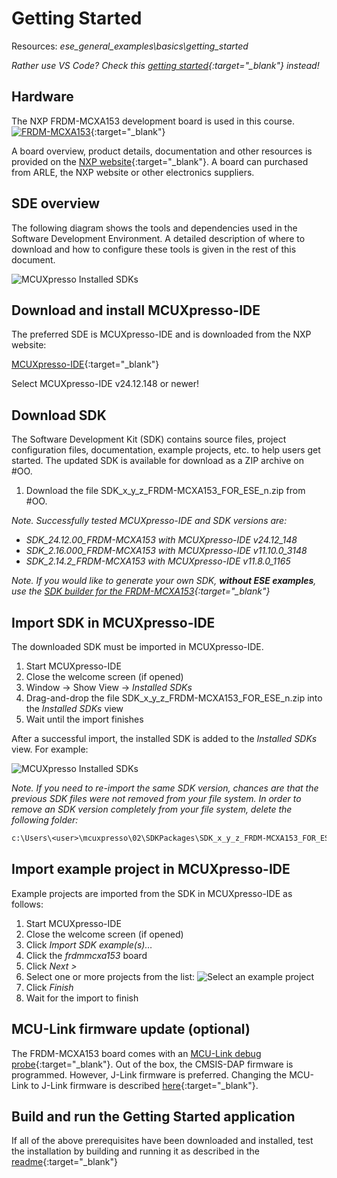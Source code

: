# Getting Started

Resources: *ese_general_examples\basics\getting_started*

*Rather use VS Code? Check this [getting started](./readme_vscode.md){:target="_blank"} instead!*

## Hardware

The NXP FRDM-MCXA153 development board is used in this course.
[![FRDM-MCXA153](https://www.nxp.com/assets/images/en/dev-board-image/FRDM-MCXA153-TOP.jpg)](https://www.nxp.com/design/design-center/development-boards/general-purpose-mcus/frdm-development-board-for-mcx-a14x-a15x-mcus:FRDM-MCXA153){:target="_blank"}

A board overview, product details, documentation and other resources is provided
on the [NXP website](https://www.nxp.com/design/design-center/development-boards/general-purpose-mcus/frdm-development-board-for-mcx-a14x-a15x-mcus:FRDM-MCXA153){:target="_blank"}. A board can purchased from ARLE, the NXP website or other electronics suppliers.

## SDE overview

The following diagram shows the tools and dependencies used in the Software Development Environment. A detailed description of where to download and how to configure these tools is given in the rest of this document.

![MCUXpresso Installed SDKs](./../../../../imgs/getting_started_sde.png)

## Download and install MCUXpresso-IDE

The preferred SDE is MCUXpresso-IDE and is downloaded from the NXP website:

[MCUXpresso-IDE](https://www.nxp.com/design/design-center/software/development-software/mcuxpresso-software-and-tools-/mcuxpresso-integrated-development-environment-ide:MCUXpresso-IDE){:target="_blank"}

Select MCUXpresso-IDE v24.12.148 or newer!

## Download SDK

The Software Development Kit (SDK) contains source files, project configuration files, documentation, example projects, etc. to help users get started. The updated SDK is available for download as a ZIP archive on #OO.

1. Download the file SDK_x_y_z_FRDM-MCXA153_FOR_ESE_n.zip from #OO.

*Note. Successfully tested MCUXpresso-IDE and SDK versions are:*

- *SDK_24.12.00_FRDM-MCXA153 with MCUXpresso-IDE v24.12_148*
- *SDK_2.16.000_FRDM-MCXA153 with MCUXpresso-IDE v11.10.0_3148*
- *SDK_2.14.2_FRDM-MCXA153 with MCUXpresso-IDE v11.8.0_1165*

*Note. If you would like to generate your own SDK, **without ESE examples**, use the [SDK builder for the FRDM-MCXA153](https://mcuxpresso.nxp.com/en/builder?hw=FRDM-MCXA153){:target="_blank"}*

## Import SDK in MCUXpresso-IDE

The downloaded SDK must be imported in MCUXpresso-IDE.

1.	Start MCUXpresso-IDE
2.	Close the welcome screen (if opened)
3.	Window -> Show View -> *Installed SDKs*
4.	Drag-and-drop the file SDK_x_y_z_FRDM-MCXA153_FOR_ESE_n.zip into the *Installed SDKs* view
5.	Wait until the import finishes

After a successful import, the installed SDK is added to the *Installed SDKs* view. For example:

![MCUXpresso Installed SDKs](./../../../../imgs/mcuxpresso_sdk_overview.png)

*Note. If you need to re-import the same SDK version, chances are that the previous SDK files were not removed from your file system. In order to remove an SDK version completely from your file system, delete the following folder:*

```txt
c:\Users\<user>\mcuxpresso\02\SDKPackages\SDK_x_y_z_FRDM-MCXA153_FOR_ESE_n
```

## Import example project in MCUXpresso-IDE

Example projects are imported from the SDK in MCUXpresso-IDE as follows:

1.	Start MCUXpresso-IDE
2.	Close the welcome screen (if opened)
3.	Click *Import SDK example(s)…*
4.	Click the *frdmmcxa153* board
5.	Click *Next >*
6.	Select one or more projects from the list:
   ![Select an example project](./../../../../imgs/getting_started_example_projects.png)
7.	Click *Finish*
8.	Wait for the import to finish

## MCU-Link firmware update (optional)

The FRDM-MCXA153 board comes with an [MCU-Link debug probe](https://docs.nxp.com/bundle/UM12012/page/topics/MCU_Link_OB_debug_probe.html){:target="_blank"}. Out of the box, the CMSIS-DAP firmware is programmed. However, J-Link firmware is preferred. Changing the MCU-Link to J-Link firmware is described [here](https://docs.nxp.com/bundle/UM12012/page/topics/Updating_MCU_Link_firmware.html){:target="_blank"}.

## Build and run the Getting Started application

If all of the above prerequisites have been downloaded and installed, test the
installation by building and running it as described in the [readme](./readme.md){:target="_blank"}
